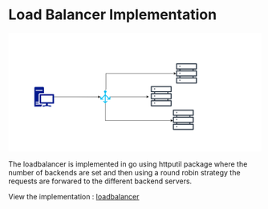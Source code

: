 # Load Balancer Implementation

![LoadBalancer](../../assets/loadbalancer.png)

The loadbalancer is implemented in go using httputil package where the number of backends are set and then using a round robin strategy the requests are forwared to the different backend servers.

View the implementation : [loadbalancer](../../code/load-balancer/loadbalancer.go)